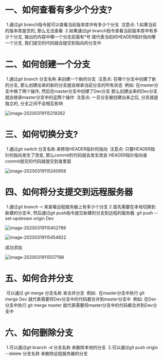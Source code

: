 # 一、如何查看有多少个分支?

​    1.通过git branch指令就可以查看当前版本库中有多少个分支
​    注意点:
​    1.如果当前的版本库是空的, 那么无法查看
​    2.如果通过git branch指令查看当前版本库中有多少个分支, 输出的内容中哪一个分支前面有*号
​    就代表当前的HEADER指针指向哪一个分支, 我们提交的代码就会提交到指向的分支中

# 二、如何创建一个分支

​    1.通过git branch 分支名称 来创建一个新的分支
​    注意点:
​    在哪个分支中创建了新的分支, 那么创建出来的新的分支就会继承当前分支的所有状态
​    例如:
​    在master分支中做了两个操作, 然后在master分支中创建了Dev分支
​    那么创建出来的Dev分支就会继承master分支中的这两个操作
​    注意点:
​    一旦分支被创建出来之后, 分支就是独立的, 分支之间不会相互影响

![image-20200319115219262](https://sumomoriaty.oss-cn-beijing.aliyuncs.com/image-20200319115219262.png)

# 三、如何切换分支?

​    1.通过git switch 分支名称 来修改HEADER指针的指向
​    注意点: 只要HEADER指针的指向发生了改变, 那么commit的代码就会发生改变
​    HEADER指针指向谁commit提交的代码就提交到谁里面

![image-20200319115240958](https://sumomoriaty.oss-cn-beijing.aliyuncs.com/image-20200319115240958.png)

# 四、如何将分支提交到远程服务器

​    1.通过git branch -r 来查看远程服务器上有多少个分支
​    2.首先需要在本地切换到新建的分支中, 然后通过git push指令提交新建的分支到远程的服务器
​    git push --set-upstream origin Dev

![image-20200319115402789](https://sumomoriaty.oss-cn-beijing.aliyuncs.com/image-20200319115402789.png)

![image-20200319115454822](https://sumomoriaty.oss-cn-beijing.aliyuncs.com/image-20200319115454822.png)

成功添加

![image-20200319115517198](https://sumomoriaty.oss-cn-beijing.aliyuncs.com/image-20200319115517198.png)

# 五、如何合并分支

​    可以通过 git merge 分支名称 来合并分支
​    例如:
​    在master分支中执行  git merge Dev 就代表需要将Dev分支中的代码都合并到master分支中
​    例如:
​    在Dev分支中执行 git merge master 就代表需要将master分支中的代码都合并到Dev分支中

# 六、如何删除分支

​    1.可以通过git branch -d 分支名称 来删除本地的分支
​    2.可以通过git push origin --delete 分支名称 来删除远程服务器的分支